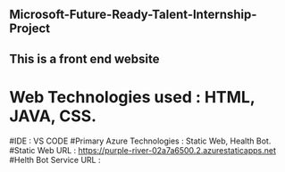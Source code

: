 ## Microsoft-Future-Ready-Talent-Internship-Project
## This is a front end website

# Web Technologies used : HTML, JAVA, CSS.
#IDE : VS CODE
#Primary Azure Technologies : Static Web, Health Bot.
#Static Web URL : https://purple-river-02a7a6500.2.azurestaticapps.net
#Helth Bot Service URL : 
